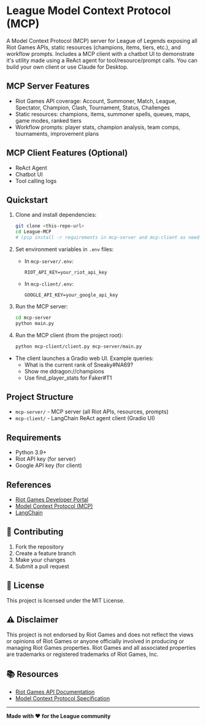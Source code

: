# League Model Context Protocol (MCP)

A Model Context Protocol (MCP) server for League of Legends exposing all Riot Games APIs, static resources (champions, items, tiers, etc.), and workflow prompts. Includes a MCP client with a chatbot UI to demonstrate it's utility made using a ReAct agent for tool/resource/prompt calls. You can build your own client or use Claude for Desktop.

## MCP Server Features
- Riot Games API coverage: Account, Summoner, Match, League, Spectator, Champion, Clash, Tournament, Status, Challenges
- Static resources: champions, items, summoner spells, queues, maps, game modes, ranked tiers
- Workflow prompts: player stats, champion analysis, team comps, tournaments, improvement plans

## MCP Client Features (Optional)
- ReAct Agent
- Chatbot UI
- Tool calling logs

## Quickstart

1. Clone and install dependencies:
   ```bash
   git clone <this-repo-url>
   cd League-MCP
   # (pip install -r requirements in mcp-server and mcp-client as needed)
   ```

2. Set environment variables in `.env` files:
   - In `mcp-server/.env`:
     ```env
     RIOT_API_KEY=your_riot_api_key
     ```
   - In `mcp-client/.env`:
     ```env
     GOOGLE_API_KEY=your_google_api_key
     ```

3. Run the MCP server:
   ```bash
   cd mcp-server
   python main.py
   ```

4. Run the MCP client (from the project root):
   ```bash
   python mcp-client/client.py mcp-server/main.py
   ```

- The client launches a Gradio web UI. Example queries:
  - What is the current rank of Sneaky#NA69?
  - Show me ddragon://champions
  - Use find_player_stats for Faker#T1

## Project Structure

- `mcp-server/` - MCP server (all Riot APIs, resources, prompts)
- `mcp-client/` - LangChain ReAct agent client (Gradio UI)

## Requirements

- Python 3.9+
- Riot API key (for server)
- Google API key (for client)

## References

- [Riot Games Developer Portal](https://developer.riotgames.com/)
- [Model Context Protocol (MCP)](https://github.com/langchain-ai/mcp)
- [LangChain](https://github.com/langchain-ai/langchain)


## 🤝 Contributing

1. Fork the repository
2. Create a feature branch
3. Make your changes
4. Submit a pull request

## 📄 License

This project is licensed under the MIT License.

## ⚠️ Disclaimer

This project is not endorsed by Riot Games and does not reflect the views or opinions of Riot Games or anyone officially involved in producing or managing Riot Games properties. Riot Games and all associated properties are trademarks or registered trademarks of Riot Games, Inc.

## 📚 Resources

- [Riot Games API Documentation](https://developer.riotgames.com/docs/portal)
- [Model Context Protocol Specification](https://modelcontextprotocol.io/)
---

**Made with ❤️ for the League community** 